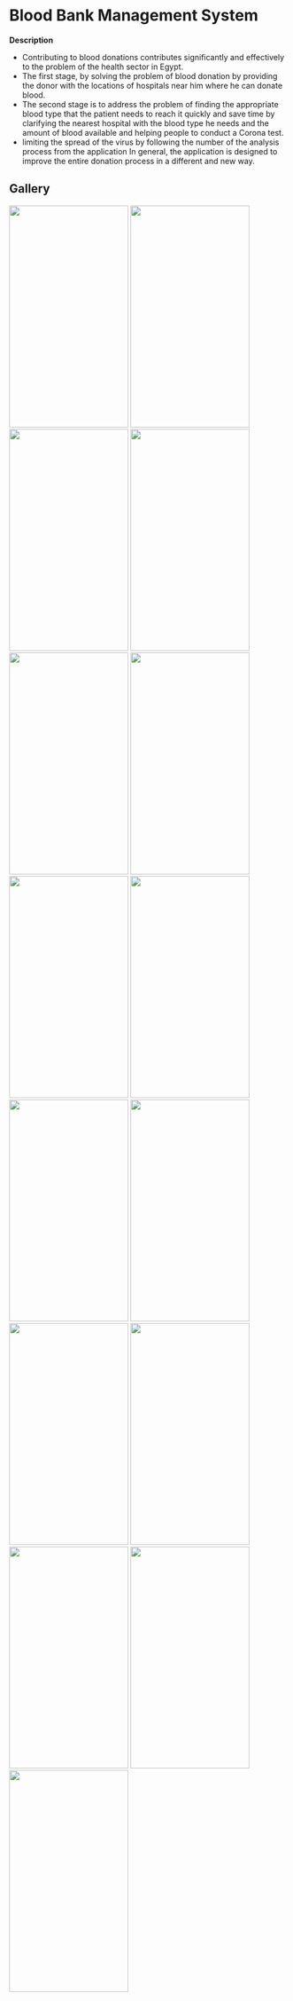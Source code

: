 # Blood Bank Management System
**Description**
- Contributing to blood donations contributes significantly and effectively to the problem of the health sector in Egypt.
- The first stage, by solving the problem of blood donation by providing the donor with the locations of hospitals near him where he can donate blood.
- The second stage is to address the problem of finding the appropriate blood type that the patient needs to reach it quickly and save time by clarifying the nearest hospital with the blood type he needs and the amount of blood available and helping people to conduct a Corona test.
- limiting the spread of the virus by following the number of the analysis process from the application In general, the application is designed to improve the entire donation process in a different and new way.

## Gallery
<div>
<span>
  <img src="https://github.com/Ayman-Sedik/Blood-Bank-Management-System/assets/87248906/7ab939f3-626f-4cfc-bc7d-dfb7dad61477" width="215" height="400" />
  <img src="https://github.com/Ayman-Sedik/Blood-Bank-Management-System/assets/87248906/ca0022e5-47c7-40f4-ab63-c478c5443d68" width="215" height="400" />
  <img src="https://github.com/Ayman-Sedik/Blood-Bank-Management-System/assets/87248906/4e39f84d-8265-44de-98e9-934dfc8c5b3b" width="215" height="400" />
  <img src="https://github.com/Ayman-Sedik/Blood-Bank-Management-System/assets/87248906/045c3a83-83a3-4a26-a2f6-c465ab252037" width="215" height="400" />
  <img src="https://github.com/Ayman-Sedik/Blood-Bank-Management-System/assets/87248906/8e5850ae-55c0-4db6-989b-b392dc212969" width="215" height="400" />
  <img src="https://github.com/Ayman-Sedik/Blood-Bank-Management-System/assets/87248906/1c5c4c99-e2a7-4f5a-9339-4075a5e7c5c6" width="215" height="400" />
  <img src="https://github.com/Ayman-Sedik/Blood-Bank-Management-System/assets/87248906/81048570-fdfc-45b9-974a-1ab49052b12e" width="215" height="400" />
  <img src="https://github.com/Ayman-Sedik/Blood-Bank-Management-System/assets/87248906/20b7a47e-98dd-49f0-8d02-fa077f99eeac" width="215" height="400" />
  <img src="https://github.com/Ayman-Sedik/Blood-Bank-Management-System/assets/87248906/60db5f99-9e49-4ed8-8cff-7d1aa86f93da" width="215" height="400" />
  <img src="https://github.com/Ayman-Sedik/Blood-Bank-Management-System/assets/87248906/9bca876e-d990-4122-90a5-87a132af5393" width="215" height="400" />
  <img src="https://github.com/Ayman-Sedik/Blood-Bank-Management-System/assets/87248906/71ee50b6-2bb9-44c4-ad3e-edf4832544d2" width="215" height="400" />
  <img src="https://github.com/Ayman-Sedik/Blood-Bank-Management-System/assets/87248906/8e524349-cc1e-4a96-b92d-8214f4c7ef2c" width="215" height="400" />
  <img src="https://github.com/Ayman-Sedik/Blood-Bank-Management-System/assets/87248906/a2c9e09d-9462-4116-ba4a-b6b7a379524a" width="215" height="400" />
  <img src="https://github.com/Ayman-Sedik/Blood-Bank-Management-System/assets/87248906/3c6a4797-f7a1-4f8a-8818-aa75706d0701" width="215" height="400" />
  <img src="https://github.com/Ayman-Sedik/Blood-Bank-Management-System/assets/87248906/0bfe8d93-e691-4570-b8bb-30e0ccd7caa0" width="215" height="400" />









 

 


 

</span>
</div>

